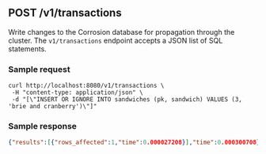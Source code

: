 ## POST /v1/transactions

Write changes to the Corrosion database for propagation through the cluster. The `v1/transactions` endpoint accepts a JSON list of SQL statements.

### Sample request
```
curl http://localhost:8080/v1/transactions \
 -H "content-type: application/json" \
 -d "[\"INSERT OR IGNORE INTO sandwiches (pk, sandwich) VALUES (3, 'brie and cranberry')\"]"
```

### Sample response
```json
{"results":[{"rows_affected":1,"time":0.000027208}],"time":0.000300708}% 
```